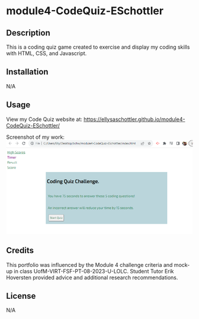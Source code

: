 # module4-CodeQuiz-ESchottler

## Description

This is a coding quiz game created to exercise and display my coding skills with HTML, CSS, and Javascript.



## Installation

N/A

## Usage

View my Code Quiz website at: https://ellysaschottler.github.io/module4-CodeQuiz-ESchottler/


Screenshot of my work: ![Screenshot](/assets/Screenshot-Module-4.png)

## Credits

This portfolio was influenced by the Module 4 challenge criteria and mock-up in class UofM-VIRT-FSF-PT-08-2023-U-LOLC.  Student Tutor Erik Hoversten provided advice and additional research recommendations.  

## License

N/A